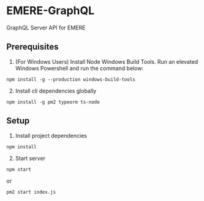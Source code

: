 # EMERE-GraphQL

GraphQL Server API for EMERE

## Prerequisites

1. (For Windows Users) Install Node Windows Build Tools. Run an elevated Windows Powershell and run the command below:

```
npm install -g --production windows-build-tools
```

2. Install cli dependencies globally

```
npm install -g pm2 typeorm ts-node
```

## Setup

1. Install project dependencies

```
npm install
```

2. Start server

```
npm start
```

or

```
pm2 start index.js
```
